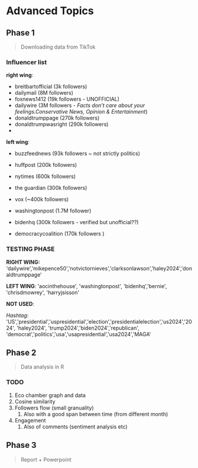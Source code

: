 # Advanced Topics

## Phase 1
> Downloading data from TikTok

### Influencer list


**right wing**:
- breitbartofficial (3k followers)
- dailymail (8M followers)
- foxnews1412 (19k followers - UNOFFICIAL)
- dailywire (3M followers - *Facts don’t care about your feelings.Conservative News, Opinion & Entertainment*)
- donaldtrumppage (270k followers)
- donaldtrumpwasright (290k followers)
- 


**left wing**:
- buzzfeednews (93k followers ~ not strictly politics)
- huffpost (200k followers)
- nytimes (600k followers)
- the guardian (300k followers)
- vox (~400k followers)
- washingtonpost (1.7M follower)


- bidenhq (300k followers - verified but unofficial??)
- democracycoalition (170k followers )

### TESTING PHASE

**RIGHT WING:** 'dailywire','mikepence50','notvictornieves','clarksonlawson','haley2024','donaldtrumppage'

**LEFT WING**: 'aocinthehouse', 'washingtonpost', 'bidenhq','bernie', 'chrisdmowrey', 'harryjsisson'

**NOT USED**:

*Hashtag*: 'US','presidential','uspresidential','election','presidentialelection','us2024','2024', 'haley2024', 'trump2024','biden2024','republican', 'democrat','politics','usa','usapresidential','usa2024','MAGA'


## Phase 2
> Data analysis in R

### TODO

1. Eco chamber graph and data
2. Cosine similarity
3. Followers flow (small granuality)
   1. Also with a good span between time (from different month)
4. Engagement
   1. Also of comments (sentiment analysis etc)



## Phase 3
> Report + Powerpoint
